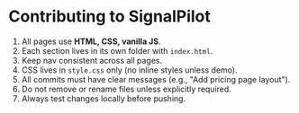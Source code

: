 # Contributing to SignalPilot

1. All pages use **HTML, CSS, vanilla JS**.  
2. Each section lives in its own folder with `index.html`.  
3. Keep nav consistent across all pages.  
4. CSS lives in `style.css` only (no inline styles unless demo).  
5. All commits must have clear messages (e.g., "Add pricing page layout").  
6. Do not remove or rename files unless explicitly required.  
7. Always test changes locally before pushing.  
